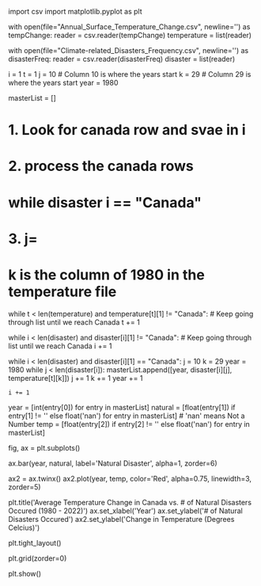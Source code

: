 import csv
import matplotlib.pyplot as plt

with open(file="Annual_Surface_Temperature_Change.csv", newline='') as tempChange:
    reader = csv.reader(tempChange)
    temperature = list(reader)

with open(file="Climate-related_Disasters_Frequency.csv", newline='') as disasterFreq:
    reader = csv.reader(disasterFreq)
    disaster = list(reader)

i = 1
t = 1
j = 10 # Column 10 is where the years start
k = 29 # Column 29 is where the years start
year = 1980

masterList = []

# 1. Look for canada row and svae in i
# 2. process the canada rows
# while disaster i == "Canada"
# 3. j= 
# k is the column of 1980 in the temperature file

while t < len(temperature) and temperature[t][1] != "Canada": # Keep going through list until we reach Canada
    t += 1

while i < len(disaster) and disaster[i][1] != "Canada": # Keep going through list until we reach Canada 
    i += 1

while i < len(disaster) and disaster[i][1] == "Canada":
    j = 10
    k = 29
    year = 1980
    while j < len(disaster[i]):
        masterList.append([year, disaster[i][j], temperature[t][k]])
        j += 1
        k += 1
        year += 1

    i += 1


year = [int(entry[0]) for entry in masterList]
natural = [float(entry[1]) if entry[1] != '' else float('nan') for entry in masterList] # 'nan' means Not a Number
temp = [float(entry[2]) if entry[2] != '' else float('nan') for entry in masterList]

fig, ax = plt.subplots()


ax.bar(year, natural, label='Natural Disaster', alpha=1, zorder=6)

ax2 = ax.twinx()
ax2.plot(year, temp, color='Red', alpha=0.75, linewidth=3, zorder=5)


plt.title('Average Temperature Change in Canada vs. # of Natural Disasters Occured (1980 - 2022)')
ax.set_xlabel('Year')
ax.set_ylabel('# of Natural Disasters Occured')
ax2.set_ylabel('Change in Temperature (Degrees Celcius)')

plt.tight_layout()

plt.grid(zorder=0)

plt.show()
